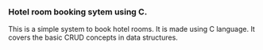 ### Hotel room booking sytem using C.
This is a simple system to book hotel rooms.
It is made using C language.
It covers the basic CRUD concepts in data structures.
